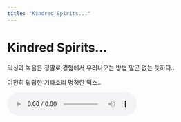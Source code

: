 ```yaml
---
title: "Kindred Spirits..."
---
```

# Kindred Spirits...

믹싱과 녹음은 정말로 경험에서 우러나오는 방법 말곤 없는 듯하다..

여전히 답답한 기타소리 멍청한 믹스..

![audio](6d3145341b58a9fc1fc46824358d1672.mp3)













